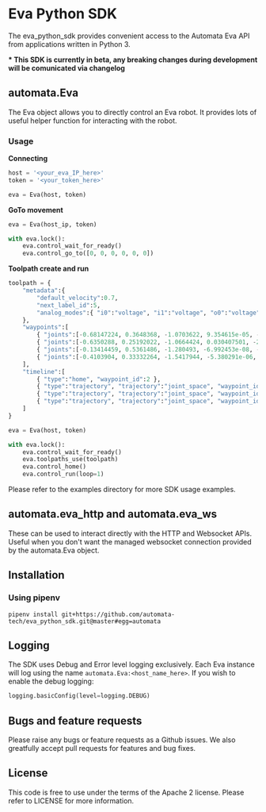 # Eva Python SDK

The eva_python_sdk provides convenient access to the Automata Eva API from applications written in Python 3.

__* This SDK is currently in beta, any breaking changes during development will be comunicated via changelog__

## automata.Eva

The Eva object allows you to directly control an Eva robot. It provides lots of useful helper function for interacting with the robot.

### Usage

**Connecting**
```python
host = '<your_eva_IP_here>'
token = '<your_token_here>'

eva = Eva(host, token)
```

**GoTo movement**
```python
eva = Eva(host_ip, token)

with eva.lock():
    eva.control_wait_for_ready()
    eva.control_go_to([0, 0, 0, 0, 0, 0])
```

**Toolpath create and run**
```python
toolpath = {
    "metadata":{
        "default_velocity":0.7,
        "next_label_id":5,
        "analog_modes":{ "i0":"voltage", "i1":"voltage", "o0":"voltage", "o1":"voltage" }
    },
    "waypoints":[
        { "joints":[-0.68147224, 0.3648368, -1.0703622, 9.354615e-05, -2.4358354, -0.6813218], "label_id":3 },
        { "joints":[-0.6350288, 0.25192022, -1.0664424, 0.030407501, -2.2955494, -0.615318], "label_id":2 },
        { "joints":[-0.13414459, 0.5361486, -1.280493, -6.992453e-08, -2.3972468, -0.13414553], "label_id":1 },
        { "joints":[-0.4103904, 0.33332264, -1.5417944, -5.380291e-06, -1.9328799, -0.41031334], "label_id":4 }
    ],
    "timeline":[
        { "type":"home", "waypoint_id":2 },
        { "type":"trajectory", "trajectory":"joint_space", "waypoint_id":1 },
        { "type":"trajectory", "trajectory":"joint_space", "waypoint_id":0 },
        { "type":"trajectory", "trajectory":"joint_space", "waypoint_id":2 }
    ]
}

eva = Eva(host, token)

with eva.lock():
    eva.control_wait_for_ready()
    eva.toolpaths_use(toolpath)
    eva.control_home()
    eva.control_run(loop=1)
```

Please refer to the examples directory for more SDK usage examples.


## automata.eva_http and automata.eva_ws

These can be used to interact directly with the HTTP and Websocket APIs. Useful when you don't want the managed websocket connection provided by the automata.Eva object.

## Installation

### Using pipenv

    pipenv install git+https://github.com/automata-tech/eva_python_sdk.git@master#egg=automata

## Logging

The SDK uses Debug and Error level logging exclusively. Each Eva instance will log using the name `automata.Eva:<host_name_here>`. If you wish to enable the debug logging:

```python
logging.basicConfig(level=logging.DEBUG)
```

## Bugs and feature requests

Please raise any bugs or feature requests as a Github issues. We also greatfully accept pull requests for features and bug fixes.

## License

This code is free to use under the terms of the Apache 2 license. Please refer to LICENSE for more information.
